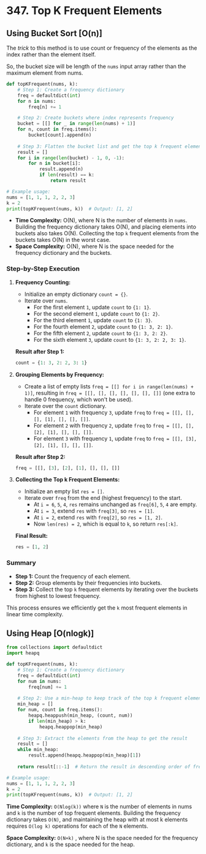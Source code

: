 # 347. Top K Frequent Elements

## Using Bucket Sort [O(n)]

The *trick* to this method is to use count or frequency of the elements
as the index rather than the element itself. 

So, the bucket size will be length of the `nums` input array rather than 
the maximum element from nums.   

```python
def topKFrequent(nums, k):
    # Step 1: Create a frequency dictionary
    freq = defaultdict(int)
    for n in nums:
        freq[n] += 1

    # Step 2: Create buckets where index represents frequency
    bucket = [[] for _ in range(len(nums) + 1)]
    for n, count in freq.items():
        bucket[count].append(n)
    
    # Step 3: Flatten the bucket list and get the top k frequent elements
    result = []
    for i in range(len(bucket) - 1, 0, -1):
        for n in bucket[i]:
            result.append(n)
            if len(result) == k:
                return result

# Example usage:
nums = [1, 1, 1, 2, 2, 3]
k = 2
print(topKFrequent(nums, k))  # Output: [1, 2]
```

- **Time Complexity:** O(N), where N is the number of elements in `nums`. Building the frequency dictionary takes O(N), and placing elements into buckets also takes O(N). Collecting the top `k` frequent elements from the buckets takes O(N) in the worst case.
- **Space Complexity:** O(N), where N is the space needed for the frequency dictionary and the buckets.


### Step-by-Step Execution

1. **Frequency Counting:**
   - Initialize an empty dictionary `count = {}`.
   - Iterate over `nums`.
     - For the first element `1`, update `count` to `{1: 1}`.
     - For the second element `1`, update `count` to `{1: 2}`.
     - For the third element `1`, update `count` to `{1: 3}`.
     - For the fourth element `2`, update `count` to `{1: 3, 2: 1}`.
     - For the fifth element `2`, update `count` to `{1: 3, 2: 2}`.
     - For the sixth element `3`, update `count` to `{1: 3, 2: 2, 3: 1}`.

   **Result after Step 1:**
   ```python
   count = {1: 3, 2: 2, 3: 1}
   ```

2. **Grouping Elements by Frequency:**
   - Create a list of empty lists `freq = [[] for i in range(len(nums) + 1)]`, resulting in `freq = [[], [], [], [], [], [], []]` (one extra to handle 0 frequency, which won't be used).
   - Iterate over the `count` dictionary.
     - For element `1` with frequency `3`, update `freq` to `freq = [[], [], [], [1], [], [], []]`.
     - For element `2` with frequency `2`, update `freq` to `freq = [[], [], [2], [1], [], [], []]`.
     - For element `3` with frequency `1`, update `freq` to `freq = [[], [3], [2], [1], [], [], []]`.

   **Result after Step 2:**
   ```python
   freq = [[], [3], [2], [1], [], [], []]
   ```

3. **Collecting the Top k Frequent Elements:**
   - Initialize an empty list `res = []`.
   - Iterate over `freq` from the end (highest frequency) to the start.
     - At `i = 6`, `5`, `4`, `res` remains unchanged as `freq[6]`, `5`, `4` are empty.
     - At `i = 3`, extend `res` with `freq[3]`, so `res = [1]`.
     - At `i = 2`, extend `res` with `freq[2]`, so `res = [1, 2]`.
     - Now `len(res) = 2`, which is equal to `k`, so return `res[:k]`.

   **Final Result:**
   ```python
   res = [1, 2]
   ```

### Summary
- **Step 1:** Count the frequency of each element.
- **Step 2:** Group elements by their frequencies into buckets.
- **Step 3:** Collect the top `k` frequent elements by iterating over the buckets from highest to lowest frequency.

This process ensures we efficiently get the `k` most frequent elements in linear time complexity.


## Using Heap [O(nlogk)]

```python
from collections import defaultdict
import heapq

def topKFrequent(nums, k):
    # Step 1: Create a frequency dictionary
    freq = defaultdict(int)
    for num in nums:
        freq[num] += 1
    
    # Step 2: Use a min-heap to keep track of the top k frequent elements
    min_heap = []
    for num, count in freq.items():
        heapq.heappush(min_heap, (count, num))
        if len(min_heap) > k:
            heapq.heappop(min_heap)
    
    # Step 3: Extract the elements from the heap to get the result
    result = []
    while min_heap:
        result.append(heapq.heappop(min_heap)[1])
    
    return result[::-1]  # Return the result in descending order of frequency

# Example usage:
nums = [1, 1, 1, 2, 2, 3]
k = 2
print(topKFrequent(nums, k))  # Output: [1, 2]
```

**Time Complexity:** `O(Nlog(k))` where `N` is the number of elements in nums and `k` is the number of top frequent elements. Building the frequency dictionary takes `O(N)`, and maintaining the heap with at most k elements requires `O(log k)` operations for each of the `N` elements.

**Space Complexity:** `O(N+k)` , where N is the space needed for the frequency dictionary, and `k` is the space needed for the heap.
